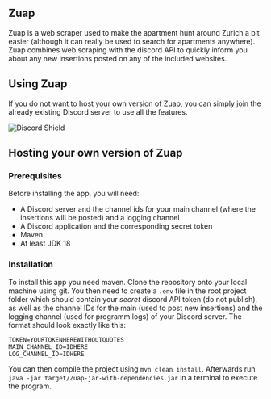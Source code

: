 ## Zuap

Zuap is a web scraper used to make the apartment hunt around Zurich a bit easier 
(although it can really be used to search for apartments anywhere). Zuap combines web scraping with the discord API to quickly inform
you about any new insertions posted on any of the included websites.

## Using Zuap

If you do not want to host your own version of Zuap, you can simply join the already existing Discord server to use all the features.

![Discord Shield](https://discordapp.com/api/guilds/1002178166112137246/widget.png?style=banner2)

## Hosting your own version of Zuap

### Prerequisites

Before installing the app, you will need:

- A Discord server and the channel ids for your main channel (where the insertions will be posted) and a logging channel
- A Discord application and the corresponding secret token
- Maven
- At least JDK 18

### Installation

To install this app you need maven. Clone the repository onto your local machine using git. You then need to create a `.env` file in the root project folder
which should contain your _secret_ discord API token (do not publish), as well as the channel IDs for the main (used to post new insertions) and the logging 
channel (used for programm logs) of your Discord server. The format should look exactly like this:

    TOKEN=YOURTOKENHEREWITHOUTQUOTES
    MAIN_CHANNEL_ID=IDHERE
    LOG_CHANNEL_ID=IDHERE

You can then compile the project using `mvn clean install`. Afterwards run `java -jar target/Zuap-jar-with-dependencies.jar` in a terminal to execute the program.
